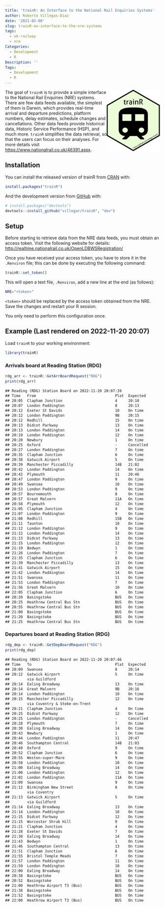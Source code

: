 ```yaml
---
title: 'trainR: An Interface to the National Rail Enquiries Systems'
author: Roberto Villegas-Diaz
date: '2021-02-08'
slug: trainR-an-interface-to-the-nre-systems
tags:
  - uk-railway
  - nre
Categories:
  - Development
  - R
Description: ''
Tags:
  - Development
  - R
---
```


<img src="https://raw.githubusercontent.com/villegar/trainR/main/inst/images/logo.png" alt="logo" align="right" height=200px/>

The goal of `trainR` is to provide a simple interface to the 
National Rail Enquiries (NRE) systems. There are few data feeds 
available, the simplest of them is Darwin, which provides real-time 
arrival and departure predictions, platform numbers, delay estimates, 
schedule changes and cancellations. Other data feeds provide historical 
data, Historic Service Performance (HSP), and much more. `trainR` 
simplifies the data retrieval, so that the users can focus on their 
analyses. For more details visit 
https://www.nationalrail.co.uk/46391.aspx.

## Installation

You can install the released version of trainR from [CRAN](https://CRAN.R-project.org) with:

``` r
install.packages("trainR")
```

And the development version from [GitHub](https://github.com/) with:

``` r
# install.packages("devtools")
devtools::install_github("villegar/trainR", "dev")
```

## Setup
Before starting to retrieve data from the NRE data feeds, you must obtain an access token. 
Visit the following website for details: http://realtime.nationalrail.co.uk/OpenLDBWSRegistration/

Once you have received your access token, you have to store it in the `.Renviron` file; this can be 
done by executing the following command:


```r
trainR::set_token()
```

This will open a text file, `.Renviron`, add a new line at the end (as follows):

```bash
NRE="<token>"
```

`<token>` should be replaced by the access token obtained from the NRE. Save the changes and restart 
your R session.

You only need to perform this configuration once.

## Example (Last rendered on 2022-11-20 20:07)

Load `trainR` to your working environment:

```r
library(trainR)
```

### Arrivals board at Reading Station (RDG)


```r
rdg_arr <- trainR::GetArrBoardRequest("RDG")
print(rdg_arr)
```

```
## Reading (RDG) Station Board on 2022-11-20 20:07:39
## Time   From                                    Plat  Expected
## 20:05  Clapham Junction                        4     20:10
## 20:07  London Paddington                       8     20:13
## 20:12  Exeter St Davids                        10    On time
## 20:12  London Paddington                       9B    20:15
## 20:12  Redhill                                 15    On time
## 20:13  Didcot Parkway                          13    On time
## 20:13  London Paddington                       14    On time
## 20:19  London Paddington                       12    On time
## 20:20  Newbury                                 1     On time
## 20:25  Oxford                                  -     Cancelled
## 20:27  London Paddington                       7     On time
## 20:35  Clapham Junction                        6     On time
## 20:38  Gatwick Airport                         5     On time
## 20:39  Manchester Piccadilly                   14B   21:02
## 20:42  London Paddington                       14    On time
## 20:42  Plymouth                                11    20:46
## 20:47  London Paddington                       9     On time
## 20:49  Swansea                                 10    On time
## 20:53  London Paddington                       9     On time
## 20:57  Bournemouth                             8     On time
## 20:57  Great Malvern                           11A   On time
## 20:58  Plymouth                                12    On time
## 21:05  Clapham Junction                        4     On time
## 21:07  London Paddington                       9     On time
## 21:08  Redhill                                 15B   On time
## 21:11  Taunton                                 10    On time
## 21:12  London Paddington                       9     On time
## 21:12  London Paddington                       14    On time
## 21:13  Didcot Parkway                          13    On time
## 21:15  London Paddington                       12    On time
## 21:19  Bedwyn                                  1     On time
## 21:26  London Paddington                       7     On time
## 21:35  Clapham Junction                        6     On time
## 21:39  Manchester Piccadilly                   13    On time
## 21:41  Gatwick Airport                         15    On time
## 21:42  London Paddington                       14    On time
## 21:51  Swansea                                 11    On time
## 21:53  London Paddington                       7     On time
## 21:56  Great Malvern                           10    On time
## 22:05  Clapham Junction                        6     On time
## 20:20  Basingstoke                             BUS   On time
## 20:25  Heathrow Central Bus Stn                BUS   On time
## 20:55  Heathrow Central Bus Stn                BUS   On time
## 21:00  Basingstoke                             BUS   On time
## 21:20  Basingstoke                             BUS   On time
## 21:25  Heathrow Central Bus Stn                BUS   On time
```

### Departures board at Reading Station (RDG)


```r
rdg_dep <- trainR::GetDepBoardRequest("RDG")
print(rdg_dep)
```

```
## Reading (RDG) Station Board on 2022-11-20 20:07:46
## Time   To                                      Plat  Expected
## 20:09  Swansea                                 8     20:14
## 20:12  Gatwick Airport                         5     On time
##        via Guildford                           
## 20:14  Ealing Broadway                         13    On time
## 20:14  Great Malvern                           9B    20:16
## 20:14  London Paddington                       10    On time
## 20:15  Manchester Piccadilly                   12    On time
##        via Coventry & Stoke-on-Trent           
## 20:21  Clapham Junction                        4     On time
## 20:25  Didcot Parkway                          12    On time
## 20:25  London Paddington                       -     Cancelled
## 20:28  Plymouth                                7     On time
## 20:30  Ealing Broadway                         14    On time
## 20:43  Newbury                                 1     On time
## 20:44  London Paddington                       11    20:47
## 20:46  Southampton Central                     14B   21:03
## 20:49  Oxford                                  9     On time
## 20:52  Clapham Junction                        6     On time
## 20:55  Weston-super-Mare                       9     On time
## 20:58  London Paddington                       10    On time
## 21:00  Ealing Broadway                         14    On time
## 21:00  London Paddington                       12    On time
## 21:02  London Paddington                       11A   On time
## 21:09  Swansea                                 9     On time
## 21:12  Birmingham New Street                   8     On time
##        via Coventry                            
## 21:13  Gatwick Airport                         5     On time
##        via Guildford                           
## 21:14  Ealing Broadway                         13    On time
## 21:14  London Paddington                       10    On time
## 21:15  Didcot Parkway                          12    On time
## 21:15  Worcester Shrub Hill                    9     On time
## 21:21  Clapham Junction                        4     On time
## 21:28  Exeter St Davids                        7     On time
## 21:30  Ealing Broadway                         14    On time
## 21:43  Bedwyn                                  1     On time
## 21:46  Southampton Central                     13    On time
## 21:51  Clapham Junction                        6     On time
## 21:55  Bristol Temple Meads                    7     On time
## 21:57  London Paddington                       11    On time
## 21:59  London Paddington                       10    On time
## 22:00  Ealing Broadway                         14    On time
## 20:38  Basingstoke                             BUS   On time
## 20:52  Basingstoke                             BUS   On time
## 21:00  Heathrow Airport T3 (Bus)               BUS   On time
## 21:38  Basingstoke                             BUS   On time
## 21:52  Basingstoke                             BUS   On time
## 22:00  Heathrow Airport T3 (Bus)               BUS   On time
```
